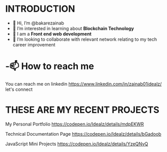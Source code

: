 # INTRODUCTION
-  👋 Hi, I’m @bakarezainab
- 👀 I’m interested in learning about **Blockchain Technology**
- 🌱 I am a **Front end web development**
- 💞️ I’m looking to collaborate with relevant network relating to my tech career improvement
 # -📫 How to reach me 
 You can reach me on linkedin 
 https://www.linkedin.com/in/zainab01idealz/ let's connect

<!---
bakarezainab/bakarezainab is a ✨ special ✨ repository because its `README.md` (this file) appears on your GitHub profile.
You can click the Preview link to take a look at your changes.
--->
# THESE ARE MY RECENT PROJECTS







My Personal Portfolio    https://codepen.io/Idealz/details/mdpEKWR

Technical Documentation Page   https://codepen.io/Idealz/details/bGadoob

JavaScript Mini Projects    https://codepen.io/Idealz/details/YzeQNvQ
